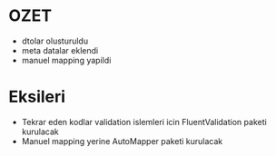 # OZET

- dtolar olusturuldu
- meta datalar eklendi
- manuel mapping yapildi

# Eksileri

- Tekrar eden kodlar validation islemleri icin FluentValidation paketi kurulacak
- Manuel mapping yerine AutoMapper paketi kurulacak